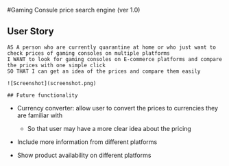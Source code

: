 #Gaming Consule price search engine (ver 1.0)

## User Story

```
AS A person who are currently quarantine at home or who just want to check prices of gaming consoles on multiple platforms
I WANT to look for gaming consoles on E-commerce platforms and compare the prices with one simple click
SO THAT I can get an idea of the prices and compare them easily

![Screenshot](screenshot.png)

## Future functionality 

```
- Currency converter: allow user to convert the prices to currencies they are familiar with

    - So that user may have a more clear idea about the pricing

- Include more information from different platforms

- Show product availability on different platforms